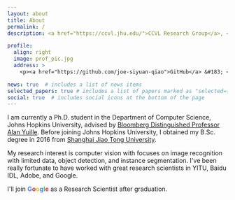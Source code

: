 ```yaml
---
layout: about
title: About
permalink: /
description: <a href="https://ccvl.jhu.edu/">CCVL Research Group</a>, <a href="https://www.jhu.edu/">Johns Hopkins University</a>

profile:
  align: right
  image: prof_pic.jpg
  address: >
    <p><a href="https://github.com/joe-siyuan-qiao">GitHub</a> &#183; <a href="https://scholar.google.com/citations?user=6Hfk-90AAAAJ">Google Scholar</a></p>

news: true  # includes a list of news items
selected_papers: true # includes a list of papers marked as "selected={true}"
social: true  # includes social icons at the bottom of the page
---
```


I am currently a Ph.D. student in the Department of Computer Science, Johns Hopkins University, advised by <a href="https://en.wikipedia.org/wiki/Bloomberg_Distinguished_Professorships" target="_blank">Bloomberg Distinguished Professor</a> <a href="http://cs.jhu.edu/~ayuille/" target="_blank">Alan Yuille</a>.
Before joining Johns Hopkins University, I obtained my B.Sc. degree in 2016 from <a href="http://www.sjtu.edu.cn" target="_blank">Shanghai Jiao Tong University</a>.

My research interest is computer vision with focuses on image recognition with limited data, object detection, and instance segmentation.
I've been really fortunate to have worked with great research scientists in YITU, Baidu IDL, Adobe, and Google. 

I'll join **<span style="color:#4885ed">G</span><span style="color:#db3236">o</span><span style="color:#f4c20d">o</span><span style="color:#4885ed">g</span><span style="color:#3cba54">l</span><span style="color:#db3236">e</span>** as a Research Scientist after graduation.
